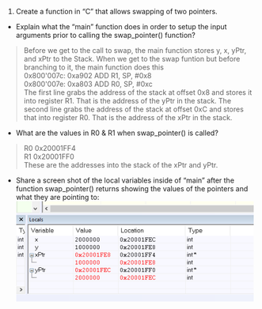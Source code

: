 1. Create a function in “C” that allows swapping of two pointers.  
* Explain what the “main” function does in order to setup the input arguments prior to calling the swap_pointer() function?  
> Before we get to the call to swap, the main function stores y, x, yPtr, and xPtr to the Stack.  When we get to the swap funtion but before branching to it, the main function does this  
   0x800'007c: 0xa902         ADD       R1, SP, #0x8  
   0x800'007e: 0xa803         ADD       R0, SP, #0xc  
The first line grabs the address of the stack at offset 0x8 and stores it into register R1.  That is the address of the yPtr in the stack.  The second line grabs the address of the stack at offset 0xC and stores that into register R0.  That is the address of the xPtr in the stack.  
   * What are the values in R0 & R1 when swap_pointer() is called?  
> R0	0x20001FF4  
> R1	0x20001FF0  
> These are the addresses into the stack of the xPtr and yPtr.
   * Share a screen shot of the local variables inside of “main” after the function swap_pointer() returns showing the values of the pointers and what they are pointing to:  
![screenshot](images/screenshot.png)
